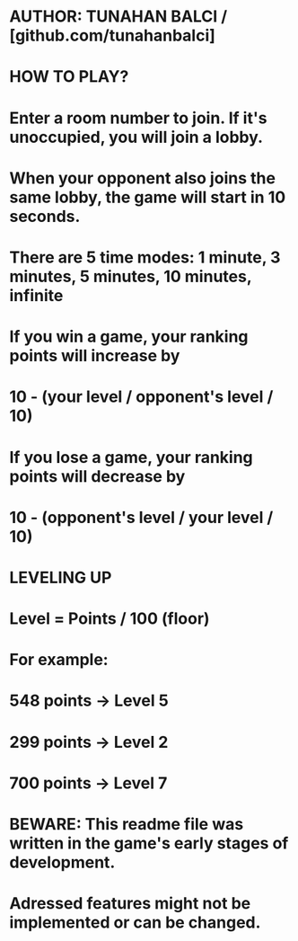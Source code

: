 #
#   AUTHOR: TUNAHAN BALCI / [github.com/tunahanbalci]
#
#
#
#   HOW TO PLAY?
#
#   Enter a room number to join. If it's unoccupied, you will join a lobby.
#   When your opponent also joins the same lobby, the game will start in 10 seconds.
#       
#   There are 5 time modes: 1 minute, 3 minutes, 5 minutes, 10 minutes, infinite
#
#   If you win a game, your ranking points will increase by
#   10 - (your level / opponent's level / 10)
#
#   If you lose a game, your ranking points will decrease by
#   10 - (opponent's level / your level / 10)
#
#
#   LEVELING UP
#
#   Level = Points / 100 (floor)
#   
#   For example: 
#   548 points -> Level 5
#   299 points -> Level 2
#   700 points -> Level 7
#   
#   
#   BEWARE: This readme file was written in the game's early stages of development.
#           Adressed features might not be implemented or can be changed.
#
